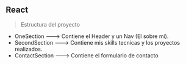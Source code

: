## React 

> Estructura del proyecto

* OneSection ---> Contiene el Header y un Nav (El sobre mi).
* SecondSection ---> Contiene mis skills tecnicas y los proyectos realizados.
* ContactSection ---> Contiene el formulario de contacto